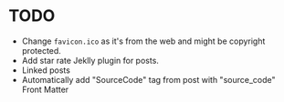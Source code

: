 
# TODO

- Change ```favicon.ico``` as it's from the web and might be copyright protected.
- Add star rate Jeklly plugin for posts.
- Linked posts
- Automatically add "SourceCode" tag from post with "source_code" Front Matter
